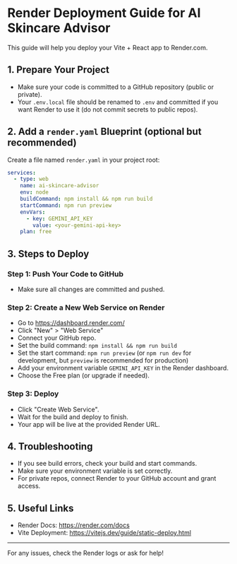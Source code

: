# Render Deployment Guide for AI Skincare Advisor

This guide will help you deploy your Vite + React app to Render.com.

## 1. Prepare Your Project
- Make sure your code is committed to a GitHub repository (public or private).
- Your `.env.local` file should be renamed to `.env` and committed if you want Render to use it (do not commit secrets to public repos).

## 2. Add a `render.yaml` Blueprint (optional but recommended)
Create a file named `render.yaml` in your project root:

```yaml
services:
  - type: web
    name: ai-skincare-advisor
    env: node
    buildCommand: npm install && npm run build
    startCommand: npm run preview
    envVars:
      - key: GEMINI_API_KEY
        value: <your-gemini-api-key>
    plan: free
```

## 3. Steps to Deploy

### Step 1: Push Your Code to GitHub
- Make sure all changes are committed and pushed.

### Step 2: Create a New Web Service on Render
- Go to https://dashboard.render.com/
- Click "New" > "Web Service"
- Connect your GitHub repo.
- Set the build command: `npm install && npm run build`
- Set the start command: `npm run preview` (or `npm run dev` for development, but `preview` is recommended for production)
- Add your environment variable `GEMINI_API_KEY` in the Render dashboard.
- Choose the Free plan (or upgrade if needed).

### Step 3: Deploy
- Click "Create Web Service".
- Wait for the build and deploy to finish.
- Your app will be live at the provided Render URL.

## 4. Troubleshooting
- If you see build errors, check your build and start commands.
- Make sure your environment variable is set correctly.
- For private repos, connect Render to your GitHub account and grant access.

## 5. Useful Links
- Render Docs: https://render.com/docs
- Vite Deployment: https://vitejs.dev/guide/static-deploy.html

---
For any issues, check the Render logs or ask for help!
